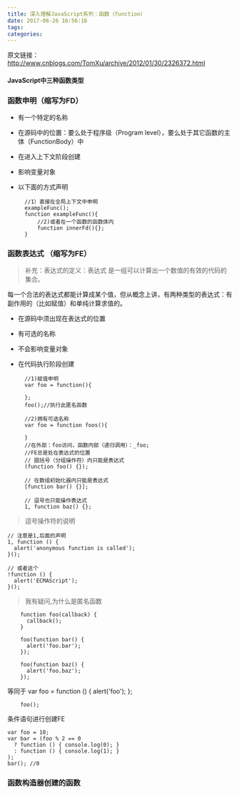 ```yaml
---
title: 深入理解JavaScript系列：函数（function）
date: 2017-06-26 16:56:16
tags:
categories:
---
```

原文链接：http://www.cnblogs.com/TomXu/archive/2012/01/30/2326372.html

#### JavaScript中三种函数类型
### 函数申明（缩写为FD）

* 有一个特定的名称
* 在源码中的位置：要么处于程序级（Program level），要么处于其它函数的主体（FunctionBody）中
* 在进入上下文阶段创建
* 影响变量对象
* 以下面的方式声明
		
		//1）直接在全局上下文中申明
		exampleFunc();
		function exampleFunc(){
			//2)或者在一个函数的函数体内
			function innerFd(){};
		}


### 函数表达式 （缩写为FE）

>补充：表达式的定义：表达式 是一组可以计算出一个数值的有效的代码的集合。

每一个合法的表达式都能计算成某个值，但从概念上讲，有两种类型的表达式：有副作用的（比如赋值）和单纯计算求值的。

* 在源码中须出现在表达式的位置
* 有可选的名称
* 不会影响变量对象
* 在代码执行阶段创建
	
		//1)赋值申明
		var foo = function(){
		
		};
		foo();//执行此匿名函数

		//2)拥有可选名称
		var foo = function foos(){
		
		}
		//在外部：foo访问，函数内部（递归调用）：_foo;
		//FE总是处在表达式的位置
		// 圆括号（分组操作符）内只能是表达式
		(function foo() {});
		 
		// 在数组初始化器内只能是表达式
		[function bar() {}];
		 
		// 逗号也只能操作表达式
		1, function baz() {};
>逗号操作符的说明
>
	// 注意是1,后面的声明
	1, function () {
	  alert('anonymous function is called');
	}();
	 
	// 或者这个
	!function () {
	  alert('ECMAScript');
	}();
 
>我有疑问,为什么是匿名函数

		function foo(callback) {
		  callback();
		}
		 
		foo(function bar() {
		  alert('foo.bar');
		});
		 
		foo(function baz() {
		  alert('foo.baz');
		});
等同于
		var foo = function () {
		  alert('foo');
		};
		 
		foo();

条件语句进行创建FE

	var foo = 10;
	var bar = (foo % 2 == 0
	  ? function () { console.log(0); }
	  : function () { console.log(1); }
	);
	bar(); //0

### 函数构造器创建的函数


